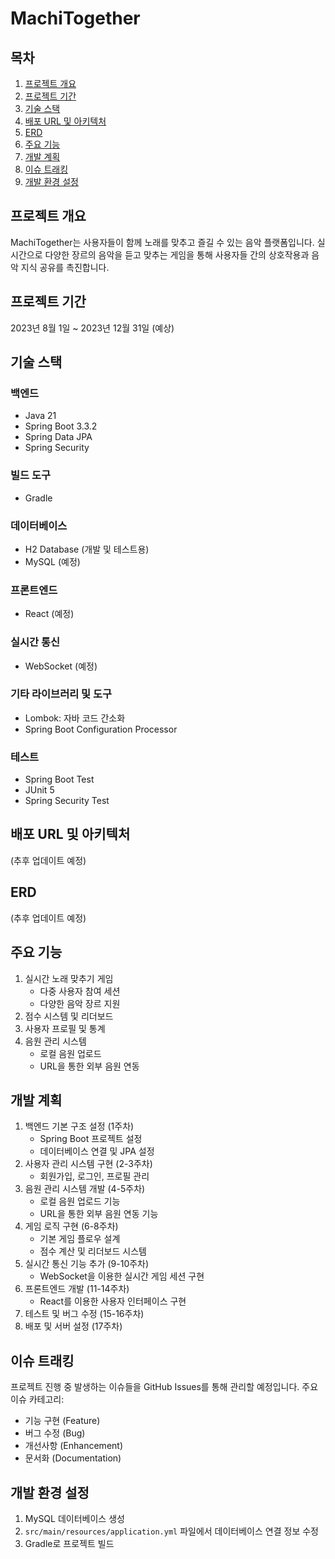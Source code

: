 # MachiTogether

## 목차
1. [프로젝트 개요](#프로젝트-개요)
2. [프로젝트 기간](#프로젝트-기간)
3. [기술 스택](#기술-스택)
4. [배포 URL 및 아키텍처](#배포-url-및-아키텍처)
5. [ERD](#erd)
6. [주요 기능](#주요-기능)
7. [개발 계획](#개발-계획)
8. [이슈 트래킹](#이슈-트래킹)
9. [개발 환경 설정](#개발-환경-설정)

## 프로젝트 개요
MachiTogether는 사용자들이 함께 노래를 맞추고 즐길 수 있는 음악 플랫폼입니다. 실시간으로 다양한 장르의 음악을 듣고 맞추는 게임을 통해 사용자들 간의 상호작용과 음악 지식 공유를 촉진합니다.

## 프로젝트 기간
2023년 8월 1일 ~ 2023년 12월 31일 (예상)

## 기술 스택
### 백엔드
- Java 21
- Spring Boot 3.3.2
- Spring Data JPA
- Spring Security

### 빌드 도구
- Gradle

### 데이터베이스
- H2 Database (개발 및 테스트용)
- MySQL (예정)

### 프론트엔드
- React (예정)

### 실시간 통신
- WebSocket (예정)

### 기타 라이브러리 및 도구
- Lombok: 자바 코드 간소화
- Spring Boot Configuration Processor

### 테스트
- Spring Boot Test
- JUnit 5
- Spring Security Test
## 배포 URL 및 아키텍처
(추후 업데이트 예정)

## ERD
(추후 업데이트 예정)

## 주요 기능
1. 실시간 노래 맞추기 게임
    - 다중 사용자 참여 세션
    - 다양한 음악 장르 지원
2. 점수 시스템 및 리더보드
3. 사용자 프로필 및 통계
4. 음원 관리 시스템
    - 로컬 음원 업로드
    - URL을 통한 외부 음원 연동

## 개발 계획
1. 백엔드 기본 구조 설정 (1주차)
    - Spring Boot 프로젝트 설정
    - 데이터베이스 연결 및 JPA 설정
2. 사용자 관리 시스템 구현 (2-3주차)
    - 회원가입, 로그인, 프로필 관리
3. 음원 관리 시스템 개발 (4-5주차)
    - 로컬 음원 업로드 기능
    - URL을 통한 외부 음원 연동 기능
4. 게임 로직 구현 (6-8주차)
    - 기본 게임 플로우 설계
    - 점수 계산 및 리더보드 시스템
5. 실시간 통신 기능 추가 (9-10주차)
    - WebSocket을 이용한 실시간 게임 세션 구현
6. 프론트엔드 개발 (11-14주차)
    - React를 이용한 사용자 인터페이스 구현
7. 테스트 및 버그 수정 (15-16주차)
8. 배포 및 서버 설정 (17주차)

## 이슈 트래킹
프로젝트 진행 중 발생하는 이슈들을 GitHub Issues를 통해 관리할 예정입니다. 주요 이슈 카테고리:
- 기능 구현 (Feature)
- 버그 수정 (Bug)
- 개선사항 (Enhancement)
- 문서화 (Documentation)

## 개발 환경 설정
1. MySQL 데이터베이스 생성
2. `src/main/resources/application.yml` 파일에서 데이터베이스 연결 정보 수정
3. Gradle로 프로젝트 빌드